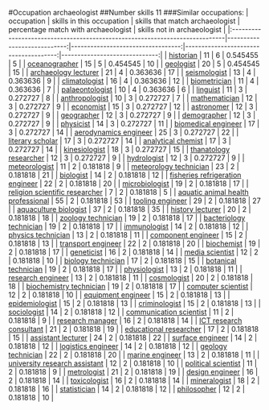 #Occupation archaeologist
##Number skills 11
###Similar occupations:
| occupation                                                                  |   skills in this occupation |   skills that match archaeologist |   percentage match with archaeologist |   skills not in archaeologist |
|:----------------------------------------------------------------------------|----------------------------:|----------------------------------:|--------------------------------------:|------------------------------:|
| [historian](historian.md)                                                   |                          11 |                                 6 |                              0.545455 |                             5 |
| [oceanographer](oceanographer.md)                                           |                          15 |                                 5 |                              0.454545 |                            10 |
| [geologist](geologist.md)                                                   |                          20 |                                 5 |                              0.454545 |                            15 |
| [archaeology lecturer](archaeology_lecturer.md)                             |                          21 |                                 4 |                              0.363636 |                            17 |
| [seismologist](seismologist.md)                                             |                          13 |                                 4 |                              0.363636 |                             9 |
| [climatologist](climatologist.md)                                           |                          16 |                                 4 |                              0.363636 |                            12 |
| [biometrician](biometrician.md)                                             |                          11 |                                 4 |                              0.363636 |                             7 |
| [palaeontologist](palaeontologist.md)                                       |                          10 |                                 4 |                              0.363636 |                             6 |
| [linguist](linguist.md)                                                     |                          11 |                                 3 |                              0.272727 |                             8 |
| [anthropologist](anthropologist.md)                                         |                          10 |                                 3 |                              0.272727 |                             7 |
| [mathematician](mathematician.md)                                           |                          12 |                                 3 |                              0.272727 |                             9 |
| [economist](economist.md)                                                   |                          15 |                                 3 |                              0.272727 |                            12 |
| [astronomer](astronomer.md)                                                 |                          12 |                                 3 |                              0.272727 |                             9 |
| [geographer](geographer.md)                                                 |                          12 |                                 3 |                              0.272727 |                             9 |
| [demographer](demographer.md)                                               |                          12 |                                 3 |                              0.272727 |                             9 |
| [physicist](physicist.md)                                                   |                          14 |                                 3 |                              0.272727 |                            11 |
| [biomedical engineer](biomedical_engineer.md)                               |                          17 |                                 3 |                              0.272727 |                            14 |
| [aerodynamics engineer](aerodynamics_engineer.md)                           |                          25 |                                 3 |                              0.272727 |                            22 |
| [literary scholar](literary_scholar.md)                                     |                          17 |                                 3 |                              0.272727 |                            14 |
| [analytical chemist](analytical_chemist.md)                                 |                          17 |                                 3 |                              0.272727 |                            14 |
| [kinesiologist](kinesiologist.md)                                           |                          18 |                                 3 |                              0.272727 |                            15 |
| [thanatology researcher](thanatology_researcher.md)                         |                          12 |                                 3 |                              0.272727 |                             9 |
| [hydrologist](hydrologist.md)                                               |                          12 |                                 3 |                              0.272727 |                             9 |
| [meteorologist](meteorologist.md)                                           |                          11 |                                 2 |                              0.181818 |                             9 |
| [meteorology technician](meteorology_technician.md)                         |                          23 |                                 2 |                              0.181818 |                            21 |
| [biologist](biologist.md)                                                   |                          14 |                                 2 |                              0.181818 |                            12 |
| [fisheries refrigeration engineer](fisheries_refrigeration_engineer.md)     |                          22 |                                 2 |                              0.181818 |                            20 |
| [microbiologist](microbiologist.md)                                         |                          19 |                                 2 |                              0.181818 |                            17 |
| [religion scientific researcher](religion_scientific_researcher.md)         |                           7 |                                 2 |                              0.181818 |                             5 |
| [aquatic animal health professional](aquatic_animal_health_professional.md) |                          55 |                                 2 |                              0.181818 |                            53 |
| [tooling engineer](tooling_engineer.md)                                     |                          29 |                                 2 |                              0.181818 |                            27 |
| [aquaculture biologist](aquaculture_biologist.md)                           |                          37 |                                 2 |                              0.181818 |                            35 |
| [history lecturer](history_lecturer.md)                                     |                          20 |                                 2 |                              0.181818 |                            18 |
| [zoology technician](zoology_technician.md)                                 |                          19 |                                 2 |                              0.181818 |                            17 |
| [bacteriology technician](bacteriology_technician.md)                       |                          19 |                                 2 |                              0.181818 |                            17 |
| [immunologist](immunologist.md)                                             |                          14 |                                 2 |                              0.181818 |                            12 |
| [physics technician](physics_technician.md)                                 |                          13 |                                 2 |                              0.181818 |                            11 |
| [component engineer](component_engineer.md)                                 |                          15 |                                 2 |                              0.181818 |                            13 |
| [transport engineer](transport_engineer.md)                                 |                          22 |                                 2 |                              0.181818 |                            20 |
| [biochemist](biochemist.md)                                                 |                          19 |                                 2 |                              0.181818 |                            17 |
| [geneticist](geneticist.md)                                                 |                          16 |                                 2 |                              0.181818 |                            14 |
| [media scientist](media_scientist.md)                                       |                          12 |                                 2 |                              0.181818 |                            10 |
| [biology technician](biology_technician.md)                                 |                          17 |                                 2 |                              0.181818 |                            15 |
| [botanical technician](botanical_technician.md)                             |                          19 |                                 2 |                              0.181818 |                            17 |
| [physiologist](physiologist.md)                                             |                          13 |                                 2 |                              0.181818 |                            11 |
| [research engineer](research_engineer.md)                                   |                          13 |                                 2 |                              0.181818 |                            11 |
| [cosmologist](cosmologist.md)                                               |                          20 |                                 2 |                              0.181818 |                            18 |
| [biochemistry technician](biochemistry_technician.md)                       |                          19 |                                 2 |                              0.181818 |                            17 |
| [computer scientist](computer_scientist.md)                                 |                          12 |                                 2 |                              0.181818 |                            10 |
| [equipment engineer](equipment_engineer.md)                                 |                          15 |                                 2 |                              0.181818 |                            13 |
| [epidemiologist](epidemiologist.md)                                         |                          15 |                                 2 |                              0.181818 |                            13 |
| [criminologist](criminologist.md)                                           |                          15 |                                 2 |                              0.181818 |                            13 |
| [sociologist](sociologist.md)                                               |                          14 |                                 2 |                              0.181818 |                            12 |
| [communication scientist](communication_scientist.md)                       |                          11 |                                 2 |                              0.181818 |                             9 |
| [research manager](research_manager.md)                                     |                          16 |                                 2 |                              0.181818 |                            14 |
| [ICT research consultant](ICT_research_consultant.md)                       |                          21 |                                 2 |                              0.181818 |                            19 |
| [educational researcher](educational_researcher.md)                         |                          17 |                                 2 |                              0.181818 |                            15 |
| [assistant lecturer](assistant_lecturer.md)                                 |                          24 |                                 2 |                              0.181818 |                            22 |
| [surface engineer](surface_engineer.md)                                     |                          14 |                                 2 |                              0.181818 |                            12 |
| [logistics engineer](logistics_engineer.md)                                 |                          14 |                                 2 |                              0.181818 |                            12 |
| [geology technician](geology_technician.md)                                 |                          22 |                                 2 |                              0.181818 |                            20 |
| [marine engineer](marine_engineer.md)                                       |                          13 |                                 2 |                              0.181818 |                            11 |
| [university research assistant](university_research_assistant.md)           |                          12 |                                 2 |                              0.181818 |                            10 |
| [political scientist](political_scientist.md)                               |                          11 |                                 2 |                              0.181818 |                             9 |
| [metrologist](metrologist.md)                                               |                          21 |                                 2 |                              0.181818 |                            19 |
| [design engineer](design_engineer.md)                                       |                          16 |                                 2 |                              0.181818 |                            14 |
| [toxicologist](toxicologist.md)                                             |                          16 |                                 2 |                              0.181818 |                            14 |
| [mineralogist](mineralogist.md)                                             |                          18 |                                 2 |                              0.181818 |                            16 |
| [statistician](statistician.md)                                             |                          14 |                                 2 |                              0.181818 |                            12 |
| [philosopher](philosopher.md)                                               |                          12 |                                 2 |                              0.181818 |                            10 |
